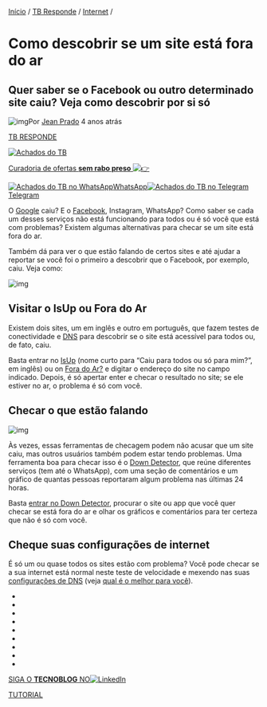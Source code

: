 [Início](https://tecnoblog.net/) / [TB Responde](https://tecnoblog.net/responde/) / [Internet](https://tecnoblog.net/tema/redes-sociais-web/) /

# Como descobrir se um site está fora do ar

## Quer saber se o Facebook ou outro determinado site caiu? Veja como descobrir por si só

![img](https://files.tecnoblog.net/wp-content/uploads/2019/11/square-30x30.jpg)Por [Jean Prado](https://tecnoblog.net/autor/jean-prado/)
4 anos atrás

[TB RESPONDE](https://tecnoblog.net/responde/)

[![Achados do TB](https://tecnoblog.net/wp-content/themes/tb/img/achados/lg-achados-desktop.svg?1)](https://tecnoblog.net/achados-tb/)

[Curadoria de ofertas **sem rabo preso** ![👉](https://s.w.org/images/core/emoji/13.1.0/svg/1f449.svg)](https://tecnoblog.net/achados-tb/)

[![Achados do TB no WhatsApp](https://tecnoblog.net/wp-content/themes/tb/img/achados/whatsapp.svg?1)WhatsApp](https://tecnoblog.net/zap/)[![Achados do TB no Telegram](https://tecnoblog.net/wp-content/themes/tb/img/achados/telegram.svg?1)Telegram](https://t.me/achadosdotb)

O [Google](https://tecnoblog.net/sobre/google/) caiu? E o [Facebook](https://tecnoblog.net/sobre/meta/facebook/), Instagram, WhatsApp? Como saber se cada um desses serviços não está funcionando para todos ou é só você que está com problemas? Existem algumas alternativas para checar se um site está fora do ar.

Também dá para ver o que estão falando de certos sites e até ajudar a reportar se você foi o primeiro a descobrir que o Facebook, por exemplo, caiu. Veja como:

![img](https://files.tecnoblog.net/wp-content/uploads/2018/02/facebook-caiu-checar-700x278.png)

## Visitar o IsUp ou Fora do Ar

Existem dois sites, um em inglês e outro em português, que fazem testes de conectividade e [DNS](https://tecnoblog.net/responde/o-que-e-dns/) para descobrir se o site está acessível para todos ou, de fato, caiu.

Basta entrar no [IsUp](https://downforeveryoneorjustme.com/) (nome curto para “Caiu para todos ou só para mim?”, em inglês) ou on [Fora do Ar?](https://foradoar.org/) e digitar o endereço do site no campo indicado. Depois, é só apertar enter e checar o resultado no site; se ele estiver no ar, o problema é só com você.

## Checar o que estão falando

![img](https://files.tecnoblog.net/wp-content/uploads/2018/02/down-detector-700x378.png)

Às vezes, essas ferramentas de checagem podem não acusar que um site caiu, mas outros usuários também podem estar tendo problemas. Uma ferramenta boa para checar isso é o [Down Detector](http://downdetector.com.br/), que reúne diferentes serviços (tem até o WhatsApp), com uma seção de comentários e um gráfico de quantas pessoas reportaram algum problema nas últimas 24 horas.

Basta [entrar no Down Detector](http://downdetector.com.br/), procurar o site ou app que você quer checar se está fora do ar e olhar os gráficos e comentários para ter certeza que não é só com você.

## Cheque suas configurações de internet

É só um ou quase todos os sites estão com problema? Você pode checar se a sua internet está normal neste teste de velocidade e mexendo nas suas [configurações de DNS](https://tecnoblog.net/responde/mudar-dns-windows-10-mac/) (veja [qual é o melhor para você](https://tecnoblog.net/responde/qual-melhor-servidor-dns-brasil/)).

- 
-  

- 
-  

- 
-  

- 
-  

- 

 [SIGA O **TECNOBLOG** NO![LinkedIn](https://tecnoblog.net/wp-content/themes/tb/img/btn-linkedin.svg)](https://www.linkedin.com/company/tecnoblog/)

[TUTORIAL](https://tecnoblog.net/sobre/tutorial/)